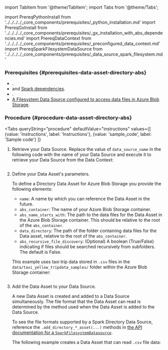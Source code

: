 import TabItem from '@theme/TabItem';
import Tabs from '@theme/Tabs';

import PrereqPythonInstall from '../../../../_core_components/prerequisites/_python_installation.md'
import PrereqGxInstall from '../../../../_core_components/prerequisites/_gx_installation_with_abs_dependencies.md'
import PrereqDataContext from '../../../../_core_components/prerequisites/_preconfigured_data_context.md'
import PrereqSparkFilesystemDataSource from '../../../../_core_components/prerequisites/_data_source_spark_filesystem.md'

### Prerequisites {#prerequisites-data-asset-directory-abs} 
- <PrereqPythonInstall/>.
- <PrereqGxInstall/> and [Spark dependencies](/core/set_up_a_gx_environment/install_additional_dependencies.md?dependencies=spark).
- <PrereqDataContext/>.
- [A Filesystem Data Source configured to access data files in Azure Blob Storage](/core/connect_to_data/filesystem_data/filesystem_data.md?data_source_type=spark&environment=abs#create-a-data-source).

### Procedure {#procedure-data-asset-directory-abs}

<Tabs 
   queryString="procedure"
   defaultValue="instructions"
   values={[
      {value: 'instructions', label: 'Instructions'},
      {value: 'sample_code', label: 'Sample code'}
   ]}
>

<TabItem value="instructions" label="Instructions">

1. Retrieve your Data Source.
   Replace the value of `data_source_name` in the following code with the name of your Data Source and execute it to retrieve your Data Source from the Data Context:

   ```python title="Python" name="docs/docusaurus/docs/core/connect_to_data/filesystem_data/_create_a_data_asset/_abs/_directory_asset.py - retrieve Data Source"
   ```

1. Define your Data Asset's parameters.

   To define a Directory Data Asset for Azure Blob Storage you provide the following elements:

   - `name`: A name by which you can reference the Data Asset in the future.
   - `abs_container`: The name of your Azure Blob Storage container.
   - `abs_name_starts_with`: The path to the data files for the Data Asset in the Azure Blob Storage container.  This should be relative to the root of the `abs_container`.
   - `data_directory`: The path of the folder containing data files for the Data asset, relative to the root of the `abs_container`.
   - `abs_recursive_file_discovery`: (Optional) A boolean (True/False) indicating if files should be searched recursively from subfolders.  The default is False.

   This example uses taxi trip data stored in `.csv` files in the `data/taxi_yellow_tripdata_samples/` folder within the Azure Blob Storage container:

   ```python title="Python" name="docs/docusaurus/docs/core/connect_to_data/filesystem_data/_create_a_data_asset/_abs/_directory_asset.py - define Data Asset parameters"
    ```

3. Add the Data Asset to your Data Source.

   A new Data Asset is created and added to a Data Source simultaneously.  The file format that the Data Asset can read is determined by the method used when the Data Asset is added to the Data Source.

   To see the file formats supported by a Spark Directory Data Source, reference the `.add_directory_*_asset(...)` methods in [the API documentation for a `SparkFilesystemDatasource`](/reference/api/datasource/fluent/SparkFilesystemDatasource_class.mdx).
   
   The following example creates a Data Asset that can read `.csv` file data:

   ```python title="Python" name="docs/docusaurus/docs/core/connect_to_data/filesystem_data/_create_a_data_asset/_abs/_directory_asset.py - add Data Asset"

</TabItem>

<TabItem value="sample_code" label="Sample code">

   ```python title="Python" name="docs/docusaurus/docs/core/connect_to_data/filesystem_data/_create_a_data_asset/_abs/_directory_asset.py - full example"
   ```

</TabItem>

</Tabs>